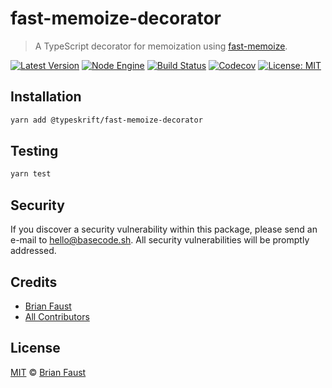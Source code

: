 # fast-memoize-decorator

> A TypeScript decorator for memoization using [fast-memoize](https://github.com/caiogondim/fast-memoize.js).

[![Latest Version](https://badgen.now.sh/npm/v/@typeskrift/fast-memoize-decorator)](https://www.npmjs.com/package/@typeskrift/fast-memoize-decorator)
[![Node Engine](https://badgen.now.sh/npm/node/@typeskrift/fast-memoize-decorator)](https://www.npmjs.com/package/@typeskrift/fast-memoize-decorator)
[![Build Status](https://badgen.now.sh/circleci/github/typeskrift/fast-memoize-decorator)](https://circleci.com/gh/typeskrift/fast-memoize-decorator)
[![Codecov](https://badgen.now.sh/codecov/c/github/typeskrift/fast-memoize-decorator)](https://codecov.io/gh/typeskrift/fast-memoize-decorator)
[![License: MIT](https://badgen.now.sh/badge/license/MIT/green)](https://opensource.org/licenses/MIT)

## Installation

```bash
yarn add @typeskrift/fast-memoize-decorator
```

## Testing

```bash
yarn test
```

## Security

If you discover a security vulnerability within this package, please send an e-mail to hello@basecode.sh. All security vulnerabilities will be promptly addressed.

## Credits

-   [Brian Faust](https://github.com/faustbrian)
-   [All Contributors](../../../../contributors)

## License

[MIT](LICENSE) © [Brian Faust](https://basecode.sh)
